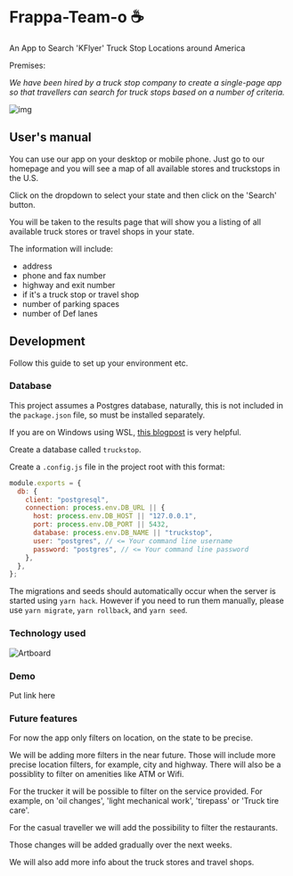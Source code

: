 # Frappa-Team-o ☕

An App to Search 'KFlyer' Truck Stop Locations around America

Premises: 

*We have been hired by a truck stop company to create a single-page app so that travellers can search for truck stops based on a number of criteria.*

![img](https://lh6.googleusercontent.com/jSzLnj5LSF-K2jfbXXR_1O5vtMRTsLjOPBo_x-zlYrlV26a6s_pScmJL2WmjyZ3JS8mDn08sBV5WHAWE8ySpHfpQWhScs6ncz-wSTdV6UpIM3dd7LeDhaOPsf5vFIVLB2PaJBa52rQ)



## User's manual

You can use our app on your desktop or mobile phone. Just go to our homepage and you will see a map of all available stores and truckstops in the U.S.

Click on the dropdown to select your state and then click on the 'Search' button.

You will be taken to the results page that will show you a listing of all available truck stores or travel shops in your state.

The information will include:

- address
- phone and fax number
- highway and exit number
- if it's a truck stop or travel shop
- number of parking spaces
- number of Def lanes



## Development

Follow this guide to set up your environment etc.

### Database

This project assumes a Postgres database, naturally, this is not included in the `package.json` file, so must be installed separately.

If you are on Windows using WSL, [this blogpost](https://medium.com/@harshityadav95/postgresql-in-windows-subsystem-for-linux-wsl-6dc751ac1ff3) is very helpful.

Create a database called `truckstop`.

Create a `.config.js` file in the project root with this format:

```javascript
module.exports = {
  db: {
    client: "postgresql",
    connection: process.env.DB_URL || {
      host: process.env.DB_HOST || "127.0.0.1",
      port: process.env.DB_PORT || 5432,
      database: process.env.DB_NAME || "truckstop",
      user: "postgres", // <= Your command line username
      password: "postgres", // <= Your command line password
    },
  },
};
```

The migrations and seeds should automatically occur when the server is started using `yarn hack`.
However if you need to run them manually, please use `yarn migrate`, `yarn rollback`, and `yarn seed`.

### Technology used



![Artboard](/Users/David/Desktop/Artboard.png)



### Demo

Put link here

### Future features

For now the app only filters on location, on the state to be precise. 

We will be adding more filters in the near future. Those will include more precise location filters, for example, city and highway. There will also be a possiblity to filter on amenities like ATM or Wifi.

For the trucker it will be possible to filter on the service provided. For example, on 'oil changes', 'light mechanical work', 'tirepass' or 'Truck tire care'. 

For the casual traveller we will add the possibility to filter the restaurants.

Those changes will be added gradually over the next weeks.



We will also add more info about the truck stores and travel shops.
